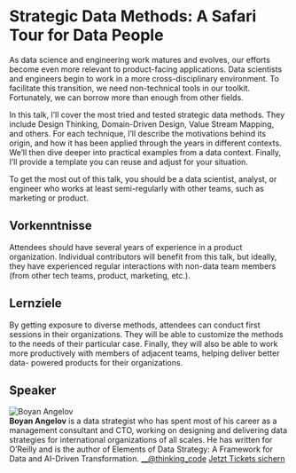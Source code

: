 # Strategic Data Methods: A Safari Tour for Data People
As data science and engineering work matures and evolves, our efforts become
even more relevant to product-facing applications. Data scientists and
engineers begin to work in a more cross-disciplinary environment. To
facilitate this transition, we need non-technical tools in our toolkit.
Fortunately, we can borrow more than enough from other fields.  
  
In this talk, I’ll cover the most tried and tested strategic data methods.
They include Design Thinking, Domain-Driven Design, Value Stream Mapping, and
others. For each technique, I’ll describe the motivations behind its origin,
and how it has been applied through the years in different contexts. We’ll
then dive deeper into practical examples from a data context. Finally, I’ll
provide a template you can reuse and adjust for your situation.  
  
To get the most out of this talk, you should be a data scientist, analyst, or
engineer who works at least semi-regularly with other teams, such as marketing
or product.
## Vorkenntnisse
Attendees should have several years of experience in a product organization.
Individual contributors will benefit from this talk, but ideally, they have
experienced regular interactions with non-data team members (from other tech
teams, product, marketing, etc.).
## Lernziele
By getting exposure to diverse methods, attendees can conduct first sessions
in their organizations. They will be able to customize the methods to the
needs of their particular case. Finally, they will also be able to work more
productively with members of adjacent teams, helping deliver better data-
powered products for their organizations.
## Speaker
![Boyan Angelov](/common/images/numbers/22299_1.jpg)  
**Boyan Angelov** is a data strategist who has spent most of his career as a
management consultant and CTO, working on designing and delivering data
strategies for international organizations of all scales. He has written for
O’Reilly and is the author of Elements of Data Strategy: A Framework for Data
and AI-Driven Transformation.
[ __@thinking_code](https://x.com/thinking_code)
[Jetzt Tickets sichern](https://data2day.de/tickets.php)